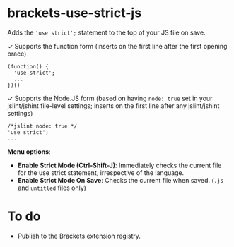 brackets-use-strict-js
======================

Adds the `'use strict';` statement to the top of your JS file on save. 

&#10003; Supports the function form (inserts on the first line after the first opening brace)
```
(function() {
  'use strict';
  ...
})()
```

&#10003; Supports the Node.JS form (based on having `node: true` set in your jslint/jshint file-level settings; inserts on the first line after any jslint/jshint settings)
```
/*jslint node: true */
'use strict';
...
```

**Menu options**:
- **Enable Strict Mode (Ctrl-Shift-J)**: Immediately checks the current file for the use strict statement, irrespective of the language.
- **Enable Strict Mode On Save**: Checks the current file when saved.  (`.js` and `untitled` files only)

# To do
- Publish to the Brackets extension registry.

